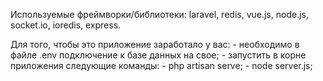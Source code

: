 Используемые фреймворки/библиотеки: laravel, redis, vue.js, node.js, socket.io, ioredis, express.

Для того, чтобы это приложение заработало у вас:
    - необходимо в файле .env подключение к базе данных на свое;
    - запустить в корне приложения следующие команды:
        - php artisan serve;
        - node server.js;